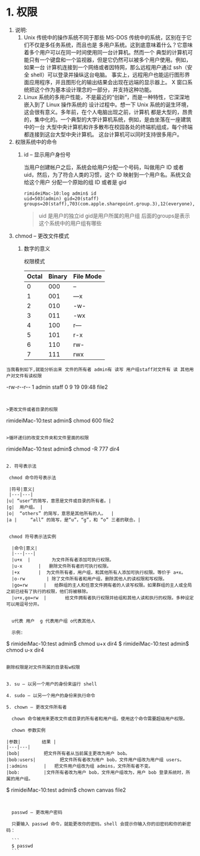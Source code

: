 # 1. 权限

1. 说明:
   1. Unix 传统中的操作系统不同于那些 MS-DOS 传统中的系统，区别在于它们不仅是多任务系统，而且也是 多用户系统。这到底意味着什么？它意味着多个用户可以在同一时间使用同一台计算机。然而一个 典型的计算机可能只有一个键盘和一个监视器，但是它仍然可以被多个用户使用。例如，如果一台 计算机连接到一个网络或者因特网，那么远程用户通过 ssh（安全 shell）可以登录并操纵这台电脑。 事实上，远程用户也能运行图形界面应用程序，并且图形化的输出结果会出现在远端的显示器上。 X 窗口系统把这个作为基本设计理念的一部分，并支持这种功能。
   2. Linux 系统的多用户性能，不是最近的“创新”，而是一种特性，它深深地嵌入到了 Linux 操作系统的 设计过程中。想一下 Unix 系统的诞生环境，这会很有意义。多年前，在个人电脑出现之前，计算机 都是大型的，昂贵的，集中化的。一个典型的大学计算机系统，例如，是由坐落在一座建筑中的一台 大型中央计算机和许多散布在校园各处的终端机组成，每个终端都连接到这台大型中央计算机。 这台计算机可以同时支持很多用户。
2. 权限系统中的命令
   1. id – 显示用户身份号

      当用户创建帐户之后，系统会给用户分配一个号码，叫做用户 ID 或者 uid，然后，为了符合人类的习惯，这个 ID 映射到一个用户名。系统又会给这个用户 分配一个原始的组 ID 或者是 gid

      ```text
      rimideiMac-10:log admin$ id
      uid=503(admin) gid=20(staff) groups=20(staff),703(com.apple.sharepoint.group.3),12(everyone),61(localaccounts),79(_appserverusr),80(admin),81(_appserveradm),98(_lpadmin),701(com.apple.sharepoint.group.1),33(_appstore),100(_lpoperator),204(_developer),250(_analyticsusers),395(com.apple.access_ftp),398(com.apple.access_screensharing),399(com.apple.access_ssh)
      ```

      > uid 是用户的独立id gid是用户所属的用户组 后面的groups是表示这个系统中的用户组有哪些
3. chmod – 更改文件模式
   1. 数字的意义

      权限模式

      | Octal | Binary | File Mode |
      | :--- | :--- | :--- |
      | 0 | 000 | – |
      | 1 | 001 | —x |
      | 2 | 010 | -w- |
      | 3 | 011 | -wx |
      | 4 | 100 | r— |
      | 5 | 101 | r-x |
      | 6 | 110 | rw- |
      | 7 | 111 | rwx |

```text
当我看到如下,就能分析出来 文件的所有者 admin有 读写 用户组staff对文件有 读 其他用户对文件有读权限

```
-rw-r--r--  1 admin  staff    0  9 19 09:48 file2
```


>更改文件或者目录的权限

```
rimideiMac-10:test admin$ chmod 600 file2 

```

>循环递归的改变文件夹和文件里面的权限

```
rimideiMac-10:test admin$ chmod -R 777 dir4

```

2. 符号表示法

 chmod 命令符号表示法

 |符号|意义|
 |---|---|
|u| “user”的简写，意思是文件或目录的所有者。|  
|g|  用户组。 | 
|o|  “others” 的简写，意思是其他所有的人。  |
|a |     “all” 的简写，是“u”，“g”，和 “o” 三者的联合。|  


 chmod 符号表示法实例

  |命令|意义|
  |---|---|
  |u+x  |        为文件所有者添加可执行权限。  
  |u-x      |   删除文件所有者的可执行权限。  
  |+x       |  为文件所有者，用户组，和其他所有人添加可执行权限。等价于 a+x。  
  |o-rw        | 除了文件所有者和用户组，删除其他人的读权限和写权限。  
  |go=rw      |   给群组的主人和任意文件拥有者的人读写权限。如果群组的主人或全局之前已经有了执行的权限，他们将被移除。   
  |u+x,go=rw  |       给文件拥有者执行权限并给组和其他人读和执行的权限。多种设定可以用逗号分开。  


  u代表 用户  g 代表用户组 o代表其他人

  示例:

  ```
  $ rimideiMac-10:test admin$ chmod u+x dir4
  $ rimideiMac-10:test admin$ chmod u-x dir4

  ```

  删除权限是对文件所属的目录有w权限


3. su – 以另一个用户的身份来运行 shell

4. sudo – 以另一个用户的身份来执行命令

5. chown – 更改文件所有者

    chown 命令被用来更改文件或目录的所有者和用户组。使用这个命令需要超级用户权限。

    chown 参数实例

  |参数|        结果 |
  |---|---| 
  |bob|         把文件所有者从当前属主更改为用户 bob。  
  |bob:users|         把文件所有者改为用户 bob，文件用户组改为用户组 users。  
  |:admins      |   把文件用户组改为组 admins，文件所有者不变。  
  |bob:         |文件所有者改为用户 bob，文件用户组改为，用户 bob 登录系统时，所属的用户组。  

  ```
  $ rimideiMac-10:test admin$ chown canvas  file2
  ```


    passwd – 更改用户密码

    只要输入 passwd 命令，就能更改你的密码。shell 会提示你输入你的旧密码和你的新密码：

    ```
    $ passwd
    ```
```

